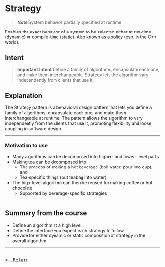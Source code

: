 # Strategy

> **Note**
> System behavior partially specified at runtime.

Enables the exact behavior of a system to be selected either at run-time (dynamic) or compile-time (static).
Also known as a policy (esp. in the C++ world).

## Intent

> **Important**
> **Intent**
> Define a family of algorithms, encapsulate each one, and make them interchangeable. Strategy lets the algorithm vary independently from clients that use it.

## Explanation

The Strategy pattern is a behavioral design pattern that lets you define a family of algorithms, encapsulate each one, and make them interchangeable at runtime. The pattern allows the algorithm to vary independently from the clients that use it, promoting flexibility and loose coupling in software design.

---

### Motivation to use

- Many algorithms can be decomposed into higher- and lower- level parts
- Making tea can be decomposed into
  - The process of making a hot beverage (boil water, pour into cup); and
  - Tea-specific things (put teabag into water)
- The high-level algorithm can then be reused for making coffee or hot chocolate
  - Supported by beverage-specific strategies

---

## Summary from the course

- Define an algorithm at a high level
- Define the interface you expect each strategy to follow
- Provide for either dynamic or static composition of strategy in the overall algorithm

---

[<kbd><br><- Return<br></kbd>](DesignPatterns.md)
